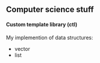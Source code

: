 ## Computer science stuff

#### Custom template library (ctl)

My implemention of data structures:

* vector
* list
